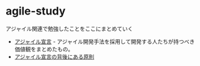 # agile-study
アジャイル関連で勉強したことをここにまとめていく

- [アジャイル宣言](http://agilemanifesto.org/iso/ja/manifesto.html) - アジャイル開発手法を採用して開発する人たちが持つべき価値観をまとめたもの。
- [アジャイル宣言の背後にある原則](http://agilemanifesto.org/iso/ja/principles.html)
